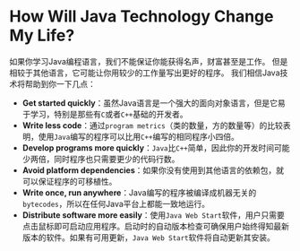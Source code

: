 # How Will Java Technology Change My Life?

如果你学习Java编程语言，我们不能保证你能获得名声，财富甚至是工作。 但是相较于其他语言，它可能让你用较少的工作量写出更好的程序。 我们相信Java技术将帮助到你一下几点：

* **Get started quickly**：虽然Java语言是一个强大的面向对象语言，但是它易于学习，特别是那些有`C`或者`C++`基础的开发者。
* **Write less code**：通过`program metrics`（类的数量，方的数量等）的比较表明，使用`Java`编写的程序可以比用`C++`编写的相同程序小四倍。
* **Develop programs more quickly**：`Java`比`C++`简单，因此你的开发时间可能少两倍，同时程序也只需要更少的代码行数。
* **Avoid platform dependencies**：如果你没有使用到其他语言的依赖包，就可以保证程序的可移植性。
* **Write once, run anywhere**：Java编写的程序被编译成机器无关的`bytecodes`，所以在任何Java平台上都能一致地运行。
* **Distribute software more easily**：使用`Java Web Start`软件，用户只需要点击鼠标即可启动应用程序。启动时的自动版本检查可确保用户始终得知最新版本的软件。如果有可用更新，`Java Web Start`软件将自动更新其安装。

